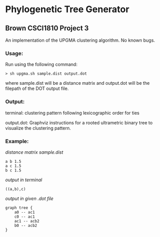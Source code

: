 # Phylogenetic Tree Generator
## Brown CSCI1810 Project 3 
An implementation of the UPGMA clustering algorithm. No known bugs. 

### Usage: 

Run using the following command: 

    > sh upgma.sh sample.dist output.dot
    
where sample.dist will be a distance matrix and output.dot will be the filepath of the DOT
output file.



### Output: 

terminal: clustering pattern following lexicographic order for ties

output.dot: Graphviz instructions for a rooted ultrametric binary tree 
to visualize the clustering pattern.



### Example:

*distance matrix sample.dist*
```
a b 1.5
a c 1.5
b c 1.5
```


*output in terminal*

```((a,b),c)```



*output in given .dot file*

```
graph tree {
    a0 -- ac1	
    c0 -- ac1	
    ac1 -- acb2	
    b0 -- acb2	
}
```

